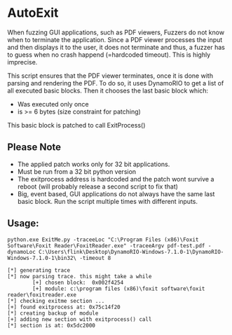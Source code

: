 # AutoExit

When fuzzing GUI applications, such as PDF viewers, Fuzzers do not know when to terminate the application.
Since a PDF viewer processes the input and then displays it to the user, it does not terminate and thus, 
a fuzzer has to guess when no crash happend (=hardcoded timeout).
This is highly imprecise.    

This script ensures that the PDF viewer terminates, once it is done with parsing and rendering the PDF.
To do so, it uses DynamoRIO to get a list of all executed basic blocks. Then it chooses the last basic block which:

- Was executed only once
- is >= 6 bytes (size constraint for patching)

This basic block is patched to call ExitProcess()

## Please Note

- The applied patch works only for 32 bit applications. 
- Must be run from a 32 bit python version
- The exitprocess address is hardcoded and the patch wont survive a reboot (will probably release a second script to fix that)
- Big, event based, GUI applications do not always have the same last basic block. Run the script multiple times with different inputs. 

## Usage:

```
python.exe ExitMe.py -traceeLoc "C:\Program Files (x86)\Foxit Software\Foxit Reader\FoxitReader.exe" -traceeArgv pdf-test.pdf -dynamoLoc C:\Users\flink\Desktop\DynamoRIO-Windows-7.1.0-1\DynamoRIO-Windows-7.1.0-1\bin32\ -timeout 8

[*] generating trace
[*] now parsing trace. this might take a while
        [+] chosen block:  0x002f4254
        [+] module: c:\program files (x86)\foxit software\foxit reader\foxitreader.exe
[*] checking exitme section ...
[+] found exitprocess at: 0x75c14f20
[*] creating backup of module
[+] adding new section with exitprocess() call
[*] section is at: 0x5dc2000
```
